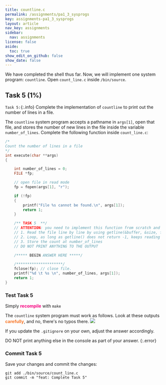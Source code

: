 ```yaml
---
title: countline.c
permalink: /assignments/pa1_3_sysprogs
key: assignments-pa1_3_sysprogs
layout: article
nav_key: assignments
sidebar:
  nav: assignments
license: false
aside:
  toc: true
show_edit_on_github: false
show_date: false
---
```


We have completed the shell thus far. Now, we will implement one system program: `countline`. Open `count_line.c` inside `/bin/source`.

## Task 5 (1%)

`Task 5:`{:.info} Complete the implementation of `countline` to print out the number of lines in a file.

The `countline` system program accepts a pathname in `args[1]`, open that file, and stores the number of new lines in the file inside the variable `number_of_lines`. Complete the following function inside `count_line.c`:

```cpp
/*
Count the number of lines in a file
*/
int execute(char **args)
{

    int number_of_lines = 0;
    FILE *fp;

    // open file in read mode
    fp = fopen(args[1], "r");

    if (!fp)
    {
        printf("File %s cannot be found.\n", args[1]);
        return 1;
    }

    /** TASK 5  **/
    // ATTENTION: you need to implement this function from scratch and not to utilize other system program to do this
    // 1. Read the file line by line by using getline(&buffer, &size, fp)
    // 2. Loop, as long as getline() does not return -1, keeps reading and increment the count
    // 3. Store the count at number_of_lines
    // DO NOT PRINT ANYTHING TO THE OUTPUT

    /***** BEGIN ANSWER HERE *****/

    /*********************/
    fclose(fp); // close file.
    printf("%d \t %s \n", number_of_lines, args[1]);
    return 1;
}
```

### Test Task 5

Simply <span style="color:#f7007f;"><b>recompile</b></span> with `make`

The `countline` system program must work as follows. Look at these outputs <span style="color:#f77729;"><b>carefully</b></span>, and no, there's no typos there.
<img src="/50005-2023/assets/images/pa1/7.png"  class="center_fifty"/>

If you update the `.gitignore` on your own, adjust the answer accordingly.

DO NOT print anything else in the console as part of your answer.
{:.error}

### Commit Task 5

Save your changes and commit the changes:

```
git add ./bin/source/count_line.c
git commit -m "feat: Complete Task 5"
```
